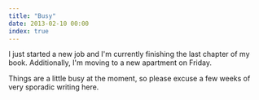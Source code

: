 ```yaml
---
title: "Busy"
date: 2013-02-10 00:00
index: true
---
```


I just started a new job and I'm currently finishing the last chapter of my book. Additionally, I'm moving to a new apartment on Friday.

Things are a little busy at the moment, so please excuse a few weeks of very sporadic writing here.

<!-- more -->
